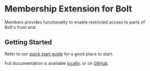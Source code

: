 Membership Extension for Bolt
=============================

Members provides functionality to enable restricted access to parts of Bolt's 
front end.

Getting Started
---------------

Refer to our [quick start guide](doc/quick-start.md) for a good place to start. 

Full documentation is available [locally](doc/README.md), or on 
[GitHub](https://github.com/bolt/Members/tree/master/doc).
